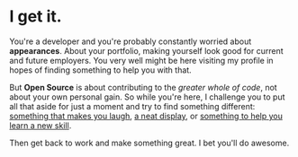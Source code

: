 # I get it.

You're a developer and you're probably constantly worried about **appearances**. About your portfolio, making yourself look good for current and future employers. You very well might be here visiting my profile in hopes of finding something to help you with that.

But **Open Source** is about contributing to the _greater whole of code_, not about your own personal gain. So while you're here, I challenge you to put all that aside for just a moment and try to find something different: [something that makes you laugh](https://github.com/benjaminbhollon/umify), [a neat display](https://gist.github.com/benjaminbhollon/c7db2ee6f7fb4087f5c79b2912873ce0), or [something to help you learn a new skill](https://github.com/benjaminbhollon/learn-clef).

Then get back to work and make something great. I bet you'll do awesome.
